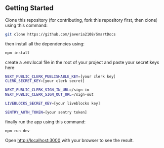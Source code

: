 ## Getting Started

Clone this repository (for contributing, fork this repository first, then clone) using this command:  

```bash
git clone https://github.com/javeria2108/SmartDocs
```

then install all the dependencies using: 
```bash
npm install
```
create a .env.local file in the root of your project and paste your secret keys here 

```bash
NEXT_PUBLIC_CLERK_PUBLISHABLE_KEY=[your clerk key]
CLERK_SECRET_KEY=[your clerk secret]

NEXT_PUBLIC_CLERK_SIGN_IN_URL=/sign-in
NEXT_PUBLIC_CLERK_SIGN_OUT_URL=/sign-out

LIVEBLOCKS_SECRET_KEY=[your liveblocks key]

SENTRY_AUTH_TOKEN=[your sentry token]
```

finally run the app using this command: 
```bash
npm run dev
```

Open [http://localhost:3000](http://localhost:3000) with your browser to see the result.


